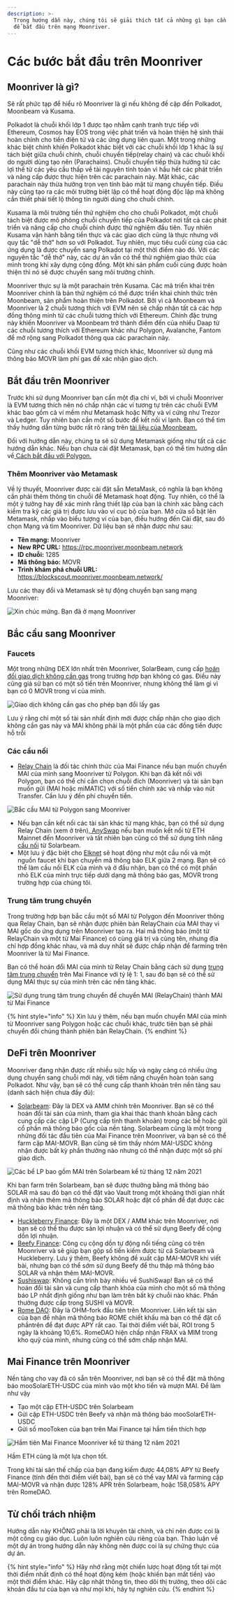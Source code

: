 ```yaml
---
description: >-
  Trong hướng dẫn này, chúng tôi sẽ giải thích tất cả những gì bạn cần phải biết
  để bắt đầu trên mạng Moonriver.
---
```


# Các bước bắt đầu trên Moonriver

## Moonriver là gì?

Sẽ rất phức tạp để hiểu rõ Moonriver là gì nếu không đề cập đến Polkadot, Moonbeam và Kusama.

Polkadot là chuỗi khối lớp 1 được tạo nhằm cạnh tranh trực tiếp với Ethereum, Cosmos hay EOS trong việc phát triển và hoàn thiện hệ sinh thái hoàn chỉnh cho tiền điện tử và các ứng dụng liên quan. Một trong những khác biệt chính khiến Polkadot khác biệt với các chuỗi khối lớp 1 khác là sự tách biệt giữa chuỗi chính, chuỗi chuyển tiếp(relay chain) và các chuỗi khối do người dùng tạo nên (Parachains). Chuỗi chuyển tiếp thừa hưởng từ các lợi thế từ các yêu cầu thấp về tài nguyên tính toán vì hầu hết các phát triển và nâng cấp được thực hiện trên các parachain này. Mặt khác, các parachain này thừa hưởng trọn vẹn tính bảo mật từ mạng chuyển tiếp. Điều này cũng tạo ra các môi trường biệt lập có thể hoạt động độc lập mà không cần thiết phải tiết lộ thông tin người dùng cho chuỗi chính.&#x20;

Kusama là môi trường tiền thử nghiệm cho cho chuỗi Polkadot,  một chuỗi tách biệt được mô phỏng chuỗi chuyển tiếp của Polkadot nơi tất cả các phát triển và nâng cấp cho chuỗi chính được thử nghiệm đầu tiên. Tuy nhiên Kusama vận hành bằng tiền thực và các giao dịch cũng là thực nhưng với quy tắc "dễ thở" hơn so với Polkadot. Tuy nhiên, mục tiêu cuối cùng của các ứng dụng là được chuyển sang Polkadot tại một thời điểm nào đó. Với các nguyên tắc "dễ thở" này, các dự án vẫn có thể thử nghiệm giao thức của mình trong khi xây dựng cộng đồng. Một khi sản phẩm cuối cùng được hoàn thiện thì nó sẽ được chuyển sang môi trường chính.&#x20;

Moonriver thực sự là một parachain trên Kusama. Các mã triển khai trên Moonriver chính là bản thử nghiệm có thể được triển khai chính thức trên Moonbeam, sản phẩm hoàn thiện trên Polkadot. Bởi vì cả Moonbeam và Moonriver là 2 chuỗi tương thích với EVM nên sẽ chấp nhận tất cả các hợp đồng thông minh từ các chuỗi tương thích với Ethereum. Chính đặc trưng này khiến Moonriver và Moonbeam trở thành điểm đến của nhiều Daap từ các chuỗi tương thích với Ethereum khác như Polygon, Avalanche, Fantom để mở rộng sang Polkadot thông qua các parachain này.&#x20;

Cũng như các chuỗi khối EVM tương thích khác, Moonriver sử dụng mã thông báo MOVR làm phí gas để xác nhận giao dịch.&#x20;

## Bắt đầu trên Moonriver

Trước khi sử dụng Moonriver bạn cần một địa chỉ ví, bởi vì chuỗi Moonriver là EVM tương thích nên nó chấp nhận các ví tương tự trên các chuỗi EVM khác bao gồm cả ví mềm như Metamask hoặc Nifty và ví cứng như Trezor và Ledger. Tuy nhiên bạn cần một số bước để kết nối ví lạnh.  Bạn có thể tìm thấy hướng dẫn từng bước rất rõ ràng trên [tài liệu của Moonbeam.](https://moonbeam.foundation/tutorials/how-to-create-moonriver-ethereum-address/)

Đối với hướng dẫn này, chúng ta sẽ sử dụng Metamask giống như tất cả các hướng dẫn khác. Nếu bạn chưa cài đặt Metamask, bạn có thể tìm hướng dẫn về[ Cách bắt đầu với Polygon.](how-to-get-started-on-moonriver.md#moonriver-la-gi)

### Thêm Moonriver vào Metamask

Về lý thuyết, Moonriver được cài đặt sẵn MetaMask, có nghĩa là bạn không cần phải thêm thông tin chuỗi để Metamask hoạt động. Tuy nhiên, có thể là một ý tưởng hay để xác minh rằng thiết lập của bạn là chính xác bằng cách kiểm tra kỹ các giá trị được lưu vào ví cục bộ của bạn. Mở cửa sổ bật lên Metamask, nhấp vào biểu tượng ví của bạn, điều hướng đến Cài đặt, sau đó chọn Mạng và tìm Moonriver. Dữ liệu bạn sẽ nhận được như sau:

* **Tên mạng:** Moonriver
* **New RPC URL:** https://rpc.moonriver.moonbeam.network
* &#x20;**ID chuỗi:** 1285
* **Mã thông báo:** MOVR
* **Trình khám phá chuỗi URL:** https://blockscout.moonriver.moonbeam.network/

Lưu các thay đổi và Metamask sẽ tự động chuyển bạn sang mạng Moonriver:

![Xin chúc mứng. Bạn đã ở mạng Moonriver](../.gitbook/assets/Moonriver-setup-MM.png)

## Bắc cầu sang Moonriver

### Faucets

Một trong những DEX lớn nhất trên Moonriver, SolarBeam, cung cấp [hoán đổi giao dịch không cần gas](how-to-get-started-on-moonriver.md#moonriver-la-gi) trong trường hợp bạn không có gas. Điều này cũng giả sử bạn có một số tiền trên Moonriver, nhưng không thể làm gì vì bạn có 0 MOVR trong ví của mình.

![Giao dịch không cần gas cho phép bạn đổi lấy gas](../.gitbook/assets/Moonriver-faucet.png)

Lưu ý rằng chỉ một số tài sản nhất định mới được chấp nhận cho giao dịch không cần gas này và MAI không phải là một phần của các đồng tiền được hỗ trỗi

### Các cầu nối

* [Relay Chain](https://app.relaychain.com/transfer#/) là đối tác chính thức của Mai Finance nếu bạn muốn chuyển MAI của mình sang Moonriver từ Polygon. Khi bạn đã kết nối với Polygon, bạn có thể chỉ cần chọn chuỗi đích (Moonriver) và tài sản bạn muốn gửi (MAI hoặc miMATIC) với số tiền chính xác và nhấp vào nút Transfer. Cần lưu ý đến phí chuyển tiền.

![Bắc cầu MAI từ Polygon sang Moonriver](../.gitbook/assets/Moonriver-relaychain.png)

* Nếu bạn cần kết nối các tài sản khác từ mạng khác, bạn có thể sử dụng Relay Chain (xem ở trên),[ AnySwap](https://anyswap.exchange/#/bridge) nếu bạn muốn kết nối từ ETH Mainnet đến Moonriver và tất nhiên bạn cũng có thể sử dụng tính năng [cầu nối](https://app.solarbeam.io/bridge) từ Solarbeam.
* Một lưu ý đặc biệt cho [Elknet](https://app.elk.finance/#/elknet) sẽ hoạt động như một cầu nối và một nguồn faucet khi bạn chuyển mã thông báo ELK giữa 2 mạng. Bạn sẽ có thể làm cầu nối ELK của mình và ở đầu nhận, bạn có thể có một phần nhỏ ELK của mình trực tiếp dưới dạng mã thông báo gas, MOVR trong trường hợp của chúng tôi.

### Trung tâm trung chuyển

Trong trường hợp bạn bắc cầu một số MAI từ Polygon đến Moonriver thông qua Relay Chain, bạn sẽ nhận được phiên bản RelayChain của MAI thay vì MAI gốc do ứng dụng trên Moonriver tạo ra. Hai mã thông báo (một từ RelayChain và một từ Mai Finance) có cùng giá trị và cùng tên, nhưng địa chỉ hợp đồng khác nhau, và mã duy nhất sẽ được chấp nhận để farming trên Moonriver là từ Mai Finance.

Bạn có thể hoán đổi MAI của mình từ Relay Chain bằng cách sử dụng [trung tâm trung chuyển](https://app.mai.finance/hub) trên Mai Finance với tỷ lệ 1: 1, sau đó bạn sẽ có thể sử dụng MAI thực sự của mình trên các nền tảng khác.

![Sử dụng trung tâm trung chuyển để chuyển MAI (RelayChain) thành MAI từ Mai Finance](../.gitbook/assets/Moonriver-hub.png)

{% hint style="info" %}
Xin lưu ý thêm, nếu bạn muốn chuyển MAI của mình từ Moonriver sang Polygon hoặc các chuỗi khác, trước tiên bạn sẽ phải chuyển đổi chúng thành phiên bản RelayChain.
{% endhint %}

## DeFi trên Moonriver

Moonriver đang nhận được rất nhiều sức hấp và ngày càng có nhiều ứng dụng chuyển sang chuỗi mới này, với tiềm năng chuyển hoàn toàn sang Polkadot. Như vậy, bạn sẽ có thể cung cấp thanh khoản trên nền tảng sau (danh sách hiện chưa đầy đủ):

* [Solarbeam](https://app.solarbeam.io): Đây là DEX và AMM chính trên Moonriver. Bạn sẽ có thể hoán đổi tài sản của mình, tham gia khai thác thanh khoản bằng cách cung cấp các cặp LP (Cung cấp tính thanh khoản) trong các bể hoặc gửi cổ phần mã thông báo gốc của nền tảng. Solarbeam cũng là một trong những đối tác đầu tiên của Mai Finance trên Moonriver, và bạn sẽ có thể farm cặp MAI-MOVR. Bạn cũng sẽ tìm thấy nhóm MAI-USDC không nhận được bất kỳ phần thưởng nào nhưng có thể nhận được một số phí giao dịch.

![Các bể LP bao gồm MAI trên Solarbeam kể từ tháng 12 năm 2021](../.gitbook/assets/Moonriver-solarbeam.png)

Khi bạn farm trên Solarbeam, bạn sẽ được thưởng bằng mã thông báo SOLAR mà sau đó bạn có thể đặt  vào Vault trong một khoảng thời gian nhất định và nhận thêm mã thông báo SOLAR hoặc đặt cổ phần để đạt được các mã thông báo khác trên nền tảng.

* [Huckleberry Finance](https://www.huckleberry.finance): Đây là một DEX / AMM khác trên Moonriver, nơi bạn sẽ có thể thu được sản lợi nhuận và có thể sử dụng Beefy để cộng dồn lợi nhuận.
* [Beefy Finance](https://app.beefy.finance/#/moonriver): Công cụ cộng dồn tự động nổi tiếng cũng có trên Moonriver và sẽ giúp bạn gộp số tiền kiếm được từ cả Solarbeam và Huckleberry. Lưu ý thêm, Beefy không đề xuất cặp MAI-MOVR khi viết bài, nhưng bạn có thể sớm sử dụng Beefy để thu thập mã thông báo SOLAR và nhận thêm MAI-MOVR.
* [Sushiswap](https://app.sushi.com): Không cần trình bày nhiều về SushiSwap! Bạn sẽ có thể hoán đổi tài sản và cung cấp thanh khỏa của mình cho một số mã thông báo LP nhất định giống như bạn làm trên bất kỳ chuỗi nào khác. Phần thưởng được cấp trong SUSHI và MOVR.
* [Rome DAO](https://romedao.finance): Đây là OHM-fork đầu tiên trên Moonriver. Liên kết tài sản của bạn để nhận mã thông báo ROME chiết khấu mà bạn có thể đặt cổ phầntrên để đạt được APY rất cao. Tại thời điểm viết bài, ROI trong 5 ngày là khoảng 10,6%. RomeDAO hiện chấp nhận FRAX và MIM trong kho quỹ của mình, nhưng cũng có thể sớm chấp nhận MAI.

## Mai Finance trên Moonriver

Nền tảng cho vay đã có sẵn trên Moonriver, nơi bạn sẽ có thể đặt mã thông báo mooSolarETH-USDC của mình vào một kho tiền và mượn MAI. Để làm như vậy

* Tạo một cặp ETH-USDC trên Solarbeam
* Gửi cặp ETH-USDC trên Beefy và nhận mã thông báo mooSolarETH-USDC
* Gửi số mooToken của bạn trên Mai Finance tại hầm tiền thích hợp

![Hầm tiên Mai Finance  Moonriver kể từ tháng 12 năm 2021](../.gitbook/assets/Moonriver-vaults.png)

Hầm ETH cũng là một lựa chọn tốt.

Trong khi tài sản thế chấp của bạn đang kiếm được 44,08% APY từ Beefy Finance (tính đến thời điểm viết bài), bạn sẽ có thể vay MAI và farming cặp MAI-MOVR và nhận được 128% APR trên Solarbeam, hoặc 158,058% APY trên RomeDAO.

## Từ chối trách nhiệm

Hướng dẫn này KHÔNG phải là lời khuyên tài chính, và chỉ nên được coi là một công cụ giáo dục. Luôn luôn nghiên cứu riêng của bạn. Thảo luận về một dự án trong hướng dẫn này không nên được coi là sự chứng thực của dự án.

{% hint style="info" %}
Hãy nhớ rằng một chiến lược hoạt động tốt tại một thời điểm nhất định có thể hoạt động kém (hoặc khiến bạn mất tiền) vào một thời điểm khác. Hãy cập nhật thông tin, theo dõi thị trường, theo dõi các khoản đầu tư của bạn và như mọi khi, hãy tự nghiên cứu.
{% endhint %}
